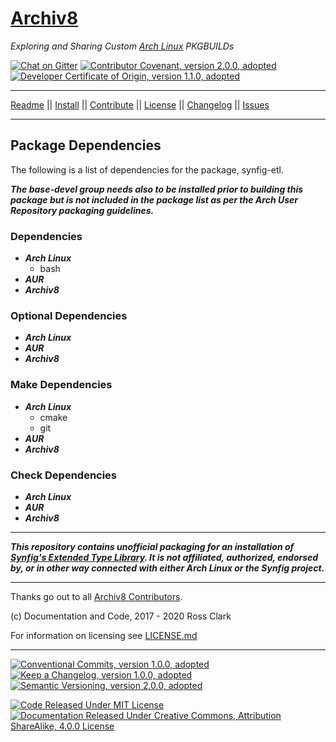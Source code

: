 # [Archiv8][a8-url]

_Exploring and Sharing Custom [Arch Linux][arch-url] PKGBUILDs_

[![Chat on Gitter][gitter-badge]][gitter-url] [![Contributor Covenant, version 2.0.0, adopted][covenant-badge]](CODE-OF-CONDUCT.md) [![Developer Certificate of Origin, version 1.1.0, adopted][certificate-badge]](DEVELOPER-CERTIFICATE-OF-ORIGIN.md)

---

[Readme](README.md) || [Install](INSTALL.md) || [Contribute](CONTRIBUTE.md) || [License](LICENSE.md) || [Changelog](CHANGELOG.md) || [Issues](ISSUES.md)

---

## Package Dependencies

The following is a list of dependencies for the package, synfig-etl.

_**The base-devel group needs also to be installed prior to building this package but is not included in the package list as per the Arch User Repository packaging guidelines.**_

### Dependencies

+ _**Arch Linux**_
  + bash
+ _**AUR**_
+ _**Archiv8**_

### Optional Dependencies

+ _**Arch Linux**_
+ _**AUR**_
+ _**Archiv8**_

### Make Dependencies

+ _**Arch Linux**_
  + cmake
  + git
+ _**AUR**_
+ _**Archiv8**_

### Check Dependencies

+ _**Arch Linux**_
+ _**AUR**_
+ _**Archiv8**_

---

_**This repository contains unofficial packaging for an installation of [Synfig's Extended Type Library][upstream-url].  It is not affiliated, authorized, endorsed by, or in other way connected with either Arch Linux or the Synfig project.**_

---

Thanks go out to all [Archiv8 Contributors][a8-contrib-url].

(c) Documentation and Code, 2017 - 2020 Ross Clark

For information on licensing see [LICENSE.md](LICENSE.md)

---

[![Conventional Commits, version 1.0.0, adopted][commits-badge]][commits-url] [![Keep a Changelog, version 1.0.0, adopted][changelog-badge]][change-url] [![Semantic Versioning, version 2.0.0, adopted][semver-badge]][semver-url]

[![Code Released Under MIT License][mit-badge]][mit-url] [![Documentation Released Under Creative Commons, Attribution ShareAlike, 4.0.0 License][cc-badge]][cc-terms-url]

[cc-badge]: https://img.shields.io/badge/License-CC%20by%20SA%204.0.0-informational.svg
[certificate-badge]: https://img.shields.io/badge/Developer%20Certificate%20of%20Origin-1.1.0-informational.svg
[changelog-badge]: https://img.shields.io/badge/Keep%20a%20Changelog-1.1.0-informational
[commits-badge]: https://img.shields.io/badge/Conventional%20Commits-1.0.0-informational.svg
[covenant-badge]: https://img.shields.io/badge/Contributor%20Covenant-2.0.0-informational.svg
[gitter-badge]: https://badges.gitter.im/Archiv8/community.svg
[mit-badge]: https://img.shields.io/badge/License-MIT-informational.svg
[semver-badge]: https://img.shields.io/badge/Semantic%20Versioning-2.0.0-informational.svg

[arch-url]: https://www.archlinux.org/
[a8-url]: https://archiv8.github.io/
[a8-contrib-url]: https://github.com/Archiv8/synfig-etl/people
[cc-terms-url]: http://creativecommons.org/licenses/by-sa/4.0/
[change-url]: https://keepachangelog.com
[commits-url]: https://conventionalcommits.org
[gitter-url]: https://gitter.im/Archiv8/community?utm_source=badge&utm_medium=badge&utm_campaign=pr-badge
[mit-url]: https://opensource.org/licenses/MIT
[semver-url]: https://semver.org
[upstream-url]: https://www.synfig.org/
